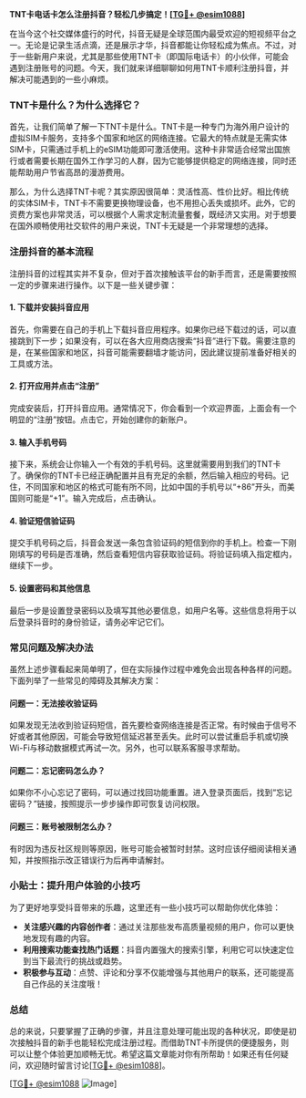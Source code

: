 **TNT卡电话卡怎么注册抖音？轻松几步搞定！[[TG💪+ @esim1088](https://t.me/s/esim1088)]**

在当今这个社交媒体盛行的时代，抖音无疑是全球范围内最受欢迎的短视频平台之一。无论是记录生活点滴，还是展示才华，抖音都能让你轻松成为焦点。不过，对于一些新用户来说，尤其是那些使用TNT卡（即国际电话卡）的小伙伴，可能会遇到注册账号的问题。今天，我们就来详细聊聊如何用TNT卡顺利注册抖音，并解决可能遇到的一些小麻烦。

### TNT卡是什么？为什么选择它？

首先，让我们简单了解一下TNT卡是什么。TNT卡是一种专门为海外用户设计的虚拟SIM卡服务，支持多个国家和地区的网络连接。它最大的特点就是无需实体SIM卡，只需通过手机上的eSIM功能即可激活使用。这种卡非常适合经常出国旅行或者需要长期在国外工作学习的人群，因为它能够提供稳定的网络连接，同时还能帮助用户节省高昂的漫游费用。

那么，为什么选择TNT卡呢？其实原因很简单：灵活性高、性价比好。相比传统的实体SIM卡，TNT卡不需要更换物理设备，也不用担心丢失或损坏。此外，它的资费方案也非常灵活，可以根据个人需求定制流量套餐，既经济又实用。对于想要在国外顺畅使用社交软件的用户来说，TNT卡无疑是一个非常理想的选择。

### 注册抖音的基本流程

注册抖音的过程其实并不复杂，但对于首次接触该平台的新手而言，还是需要按照一定的步骤来进行操作。以下是一些关键步骤：

#### 1. 下载并安装抖音应用

首先，你需要在自己的手机上下载抖音应用程序。如果你已经下载过的话，可以直接跳到下一步；如果没有，可以在各大应用商店搜索“抖音”进行下载。需要注意的是，在某些国家和地区，抖音可能需要翻墙才能访问，因此建议提前准备好相关的工具或方法。

#### 2. 打开应用并点击“注册”

完成安装后，打开抖音应用。通常情况下，你会看到一个欢迎界面，上面会有一个明显的“注册”按钮。点击它，开始创建你的新账户。

#### 3. 输入手机号码

接下来，系统会让你输入一个有效的手机号码。这里就需要用到我们的TNT卡了。确保你的TNT卡已经正确配置并且有充足的余额，然后输入相应的号码。记住，不同国家和地区的格式可能有所不同，比如中国的手机号以“+86”开头，而美国则可能是“+1”。输入完成后，点击确认。

#### 4. 验证短信验证码

提交手机号码之后，抖音会发送一条包含验证码的短信到你的手机上。检查一下刚刚填写的号码是否准确，然后查看短信内容获取验证码。将验证码填入指定框内，继续下一步。

#### 5. 设置密码和其他信息

最后一步是设置登录密码以及填写其他必要信息，如用户名等。这些信息将用于以后登录抖音时的身份验证，请务必牢记它们。

### 常见问题及解决办法

虽然上述步骤看起来简单明了，但在实际操作过程中难免会出现各种各样的问题。下面列举了一些常见的障碍及其解决方案：

#### 问题一：无法接收验证码

如果发现无法收到验证码短信，首先要检查网络连接是否正常。有时候由于信号不好或者其他原因，可能会导致短信延迟甚至丢失。此时可以尝试重启手机或切换Wi-Fi与移动数据模式再试一次。另外，也可以联系客服寻求帮助。

#### 问题二：忘记密码怎么办？

如果你不小心忘记了密码，可以通过找回功能重置。进入登录页面后，找到“忘记密码？”链接，按照提示一步步操作即可恢复访问权限。

#### 问题三：账号被限制怎么办？

有时因为违反社区规则等原因，账号可能会被暂时封禁。这时应该仔细阅读相关通知，并按照指示改正错误行为后再申请解封。

### 小贴士：提升用户体验的小技巧

为了更好地享受抖音带来的乐趣，这里还有一些小技巧可以帮助你优化体验：

- **关注感兴趣的内容创作者**：通过关注那些发布高质量视频的用户，你可以更快地发现有趣的内容。
- **利用搜索功能查找热门话题**：抖音内置强大的搜索引擎，利用它可以快速定位到当下最流行的挑战或趋势。
- **积极参与互动**：点赞、评论和分享不仅能增强与其他用户的联系，还可能提高自己作品的关注度哦！

### 总结

总的来说，只要掌握了正确的步骤，并且注意处理可能出现的各种状况，即使是初次接触抖音的新手也能轻松完成注册过程。而借助TNT卡所提供的便捷服务，则可以让整个体验更加顺畅无忧。希望这篇文章能对你有所帮助！如果还有任何疑问，欢迎随时留言讨论[[TG💪+ @esim1088](https://t.me/s/esim1088)]。

[[TG💪+ @esim1088](https://t.me/s/esim1088) ![Image](https://i.postimg.cc/4NQfJmqS/Snipaste-2025-05-13-00-14-12.png)]